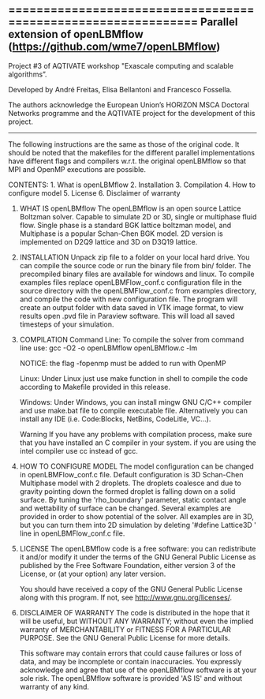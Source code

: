 ==============================================================
Parallel extension of openLBMflow (https://github.com/wme7/openLBMflow)
--------------------------------------------------------------
Project #3 of AQTIVATE workshop "Exascale computing and scalable algorithms”.

Developed by André Freitas, Elisa Bellantoni and Francesco Fossella.

The authors acknowledge the European Union’s HORIZON MSCA Doctoral Networks programme and the AQTIVATE project for the development of this project.

--------------------------------------------------------------

The following instructions are the same as those of the original code. It should be noted that the makefiles for the different parallel implementations have different flags and compilers w.r.t. the original openLBMflow so that MPI and OpenMP executions are possible.

CONTENTS:
	1. What is openLBMflow
	2. Installation
	3. Compilation
	4. How to configure model
	5. License
	6. Disclaimer of warranty

1. WHAT IS openLBMflow
	The openLBMflow is an open source Lattice Boltzman solver.
	Capable to simulate 2D or 3D, single or multiphase fluid flow.
	Single phase is a standard BGK lattice boltzman model,
	and Multiphase is a popular Schan-Chen BGK model.
	2D version is implemented on D2Q9 lattice and 3D on D3Q19 lattice.

2. INSTALLATION
	Unpack zip file to a folder on your local hard drive.
	You can compile the source code or run the binary file from bin/<system> folder.
	The precompiled binary files are available for windows and linux.
	To compile examples files replace openLBMFlow_conf.c configuration file in
	the source directory with the openLBMFlow_conf.c from examples directory,
	and compile the code with new configuration file.
	The program will create an output folder with data saved in VTK image format,
	to view results open .pvd file in Paraview software. This will load all
	saved timesteps of your simulation.

3. COMPILATION
	Command Line:
	To compile the solver from command line use:
	gcc -O2 -o openLBMflow openLBMflow.c -lm

	NOTICE: the flag -fopenmp must be added to run with OpenMP

	Linux:
	Under Linux just use make function in shell to compile the code
	according to Makefile provided in this release.

	Windows:
	Under Windows, you can install mingw GNU C/C++ compiler
	and use make.bat file to compile executable file.
	Alternatively you can install any IDE (i.e. Code:Blocks, NetBins, CodeLitle, VC...).

	Warning
	If you have any problems with compilation process,
	make sure that you have installed an C compiler in your system.
	if you are using the intel compiler use cc instead of gcc.

4. HOW TO CONFIGURE MODEL
	The model configuration can be changed in openLBMFlow_conf.c file.
	Default configuration is 3D Schan-Chen Multiphase model with 2 droplets.
	The droplets coalesce and due to gravity pointing down the formed droplet
	is falling down on a solid surface.
	By tuning the 'rho_boundary' parameter, static contact angle
	and wettability of surface can be changed.
	Several examples are provided in order to show potential of the solver.
	All examples are in 3D, but you can turn them into 2D simulation
	by deleting '#define Lattice3D ' line in openLBMFlow_conf.c file.

5. LICENSE
	The openLBMflow code is a free software: you can redistribute it and/or
	modify it under the terms of the GNU General Public License as
	published by the Free Software Foundation, either version 3 of the
	License, or (at your option) any later version.

	You should have received a copy of the GNU General Public License
	along with this program.  If not, see <http://www.gnu.org/licenses/>.

6. DISCLAIMER OF WARRANTY
	The code is distributed in the hope that it will be useful,
	but WITHOUT ANY WARRANTY; without even the implied warranty of
	MERCHANTABILITY or FITNESS FOR A PARTICULAR PURPOSE.  See the
	GNU General Public License for more details.

	This software may contain errors that could cause failures or loss of data,
	and may be incomplete or contain inaccuracies.  You expressly acknowledge and agree
	that use of the openLBMflow software is at your sole risk.
	The openLBMflow software is provided 'AS IS' and without warranty of any kind.

